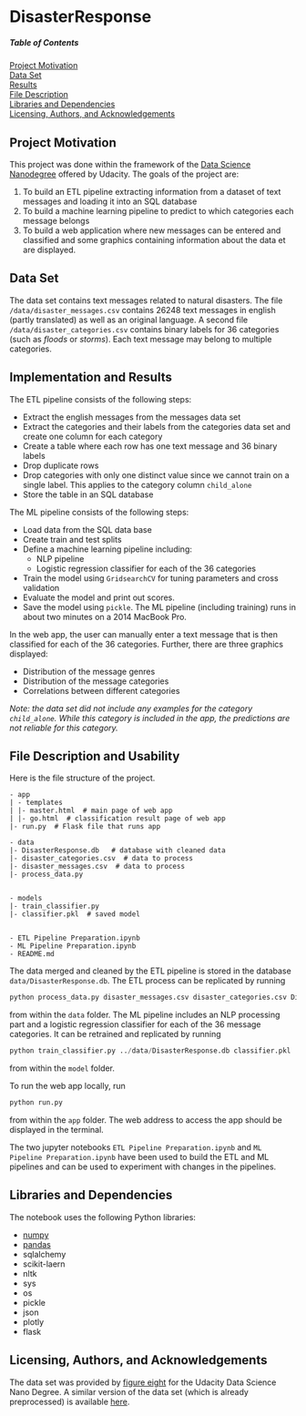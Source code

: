 # DisasterResponse

##### Table of Contents  
[Project Motivation](#project-Motivation)  
[Data Set](#data-set)  
[Results](#implementation-and-results)  
[File Description](#file-description)  
[Libraries and Dependencies](#libraries-and-Dependencies)  
[Licensing, Authors, and Acknowledgements](#licensing-authors-and-acknowledgements)  

## Project Motivation
This project was done within the framework of the [Data Science Nanodegree](https://www.udacity.com/course/data-scientist-nanodegree--nd025) offered by Udacity.
The goals of the project are:
1. To build an ETL pipeline extracting information from a dataset of text messages and loading it into an SQL database
2. To build a machine learning pipeline to predict to which categories each message belongs
3. To build a web application where new messages can be entered and classified and some 
graphics containing information about the data et are displayed.

## Data Set
The data set contains text messages related to natural disasters. The file 
`/data/disaster_messages.csv` contains 26248 text messages in english (partly translated) as 
well as an original language. A second file `/data/disaster_categories.csv` contains binary
labels for 36 categories (such as *floods* or *storms*). Each text message may belong
to multiple categories.

## Implementation and Results
The ETL pipeline consists of the following steps:
* Extract the english messages from the messages data set
* Extract the categories and their labels from the categories data set and create one
column for each category
* Create a table where each row has one text message and 36 binary labels
* Drop duplicate rows
* Drop categories with only one distinct value since we cannot train on a single label.
This applies to the category column `child_alone`
* Store the table in an SQL database

The ML pipeline consists of the following steps:
* Load data from the SQL data base
* Create train and test splits
* Define a machine learning pipeline including:
	* NLP pipeline 
	* Logistic regression classifier for each of the 36 categories
* Train the model using `GridsearchCV` for tuning parameters and cross validation
* Evaluate the model and print out scores.
* Save the model using `pickle`.
The ML pipeline (including training) runs in about two minutes on a 2014 MacBook Pro.

In the web app, the user can manually enter a text message that is then classified for
each of the 36 categories. Further, there are three graphics displayed:
* Distribution of the message genres
* Distribution of the message categories
* Correlations between different categories

*Note: the data set did not include any examples for the category `child_alone`. While 
this category is included in the app, the predictions are not reliable for this category.*

## File Description and Usability
Here is the file structure of the project.
```
- app
| - templates
| |- master.html  # main page of web app
| |- go.html  # classification result page of web app
|- run.py  # Flask file that runs app

- data
|- DisasterResponse.db   # database with cleaned data
|- disaster_categories.csv  # data to process 
|- disaster_messages.csv  # data to process
|- process_data.py


- models
|- train_classifier.py
|- classifier.pkl  # saved model 


- ETL Pipeline Preparation.ipynb
- ML Pipeline Preparation.ipynb
- README.md
```
The data merged and cleaned by the ETL pipeline is stored in the database `data/DisasterResponse.db`. 
The ETL process can be replicated by running
```python
python process_data.py disaster_messages.csv disaster_categories.csv DisasterResponse.db
```
from within the `data` folder. The ML pipeline includes an NLP processing part and
a logistic regression classifier for each of the 36 message categories. It can be retrained
and replicated by running
```python
python train_classifier.py ../data/DisasterResponse.db classifier.pkl
```
from within the `model` folder.

To run the web app locally, run
```python
python run.py
```
from within the `app` folder. The web address to access the app should be displayed in the
terminal.

The two jupyter notebooks `ETL Pipeline Preparation.ipynb` and `ML Pipeline Preparation.ipynb`
have been used to build the ETL and ML pipelines and can be used to experiment with
changes in the pipelines.


## Libraries and Dependencies
The notebook uses the following Python libraries:
* [numpy](https://numpy.org)
* [pandas](https://pandas.pydata.org)
* sqlalchemy
* scikit-laern
* nltk
* sys
* os
* pickle
* json
* plotly
* flask



## Licensing, Authors, and Acknowledgements
The data set was provided by [figure eight](https://www.figure-eight.com) for the 
Udacity Data Science Nano Degree. A similar version of the data set
(which is already preprocessed) is available 
[here](https://www.figure-eight.com/dataset/combined-disaster-response-data/).